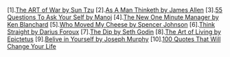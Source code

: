 [1].[The ART of War by Sun Tzu]()
[2].[As A Man Thinketh by James Allen]()
[3].[55 Questions To Ask Your Self by Manoj]()
[4].[The New One Minute Manager by Ken Blanchard]()
[5].[Who Moved My Cheese by Spencer Johnson]()
[6].[Think Straight by Darius Foroux]()
[7].[The Dip by Seth Godin]()
[8].[The Art of Living by Epictetus]()
[9].[Belive in Yourself by Joseph Murphy]()
[10].[100 Quotes That Will Change Your Life]()
